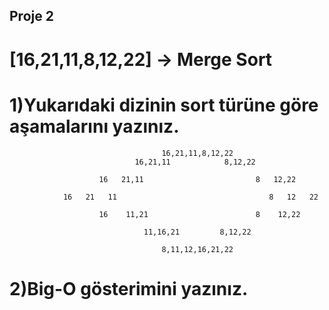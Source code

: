 ## Proje 2
# [16,21,11,8,12,22] -> Merge Sort

# 1)Yukarıdaki dizinin sort türüne göre aşamalarını yazınız.
                                      16,21,11,8,12,22
                                16,21,11            8,12,22
                        
                        16   21,11                         8   12,22
                
                16   21   11                                  8   12   22
                        
                        16    11,21                        8    12,22
                                  
                                  11,16,21         8,12,22
                                      
                                      8,11,12,16,21,22    
# 2)Big-O gösterimini yazınız.

